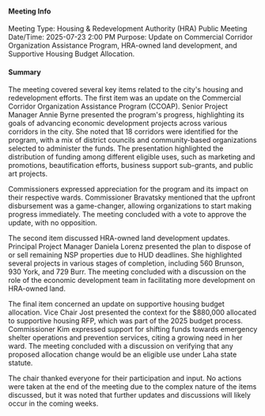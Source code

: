 #### Meeting Info
Meeting Type: Housing & Redevelopment Authority (HRA) Public Meeting
Date/Time: 2025-07-23 2:00 PM
Purpose: Update on Commercial Corridor Organization Assistance Program, HRA-owned land development, and Supportive Housing Budget Allocation.

#### Summary
The meeting covered several key items related to the city's housing and redevelopment efforts. The first item was an update on the Commercial Corridor Organization Assistance Program (CCOAP). Senior Project Manager Annie Byrne presented the program's progress, highlighting its goals of advancing economic development projects across various corridors in the city. She noted that 18 corridors were identified for the program, with a mix of district councils and community-based organizations selected to administer the funds. The presentation highlighted the distribution of funding among different eligible uses, such as marketing and promotions, beautification efforts, business support sub-grants, and public art projects.

Commissioners expressed appreciation for the program and its impact on their respective wards. Commissioner Bravatsky mentioned that the upfront disbursement was a game-changer, allowing organizations to start making progress immediately. The meeting concluded with a vote to approve the update, with no opposition.

The second item discussed HRA-owned land development updates. Principal Project Manager Daniela Lorenz presented the plan to dispose of or sell remaining NSP properties due to HUD deadlines. She highlighted several projects in various stages of completion, including 560 Brunson, 930 York, and 729 Burr. The meeting concluded with a discussion on the role of the economic development team in facilitating more development on HRA-owned land.

The final item concerned an update on supportive housing budget allocation. Vice Chair Jost presented the context for the $880,000 allocated to supportive housing RFP, which was part of the 2025 budget process. Commissioner Kim expressed support for shifting funds towards emergency shelter operations and prevention services, citing a growing need in her ward. The meeting concluded with a discussion on verifying that any proposed allocation change would be an eligible use under Laha state statute.

The chair thanked everyone for their participation and input. No actions were taken at the end of the meeting due to the complex nature of the items discussed, but it was noted that further updates and discussions will likely occur in the coming weeks.

